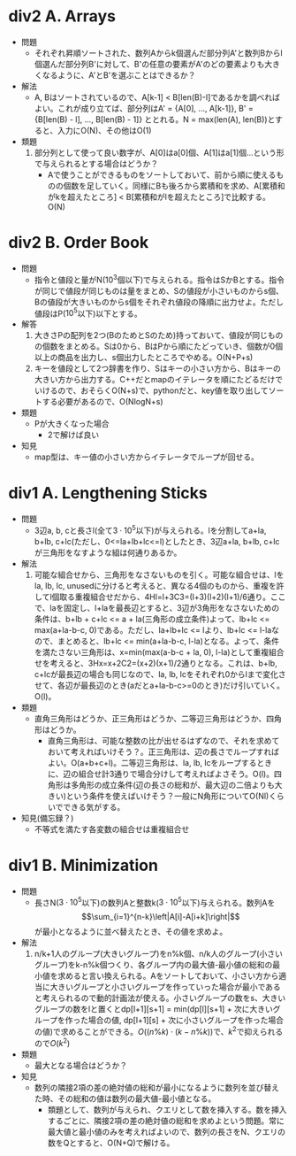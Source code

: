 # div2 A. Arrays

- 問題
    - それぞれ昇順ソートされた、数列Aからk個選んだ部分列A'と数列Bからl個選んだ部分列B'に対して、B'の任意の要素がA'のどの要素よりも大きくなるように、A'とB'を選ぶことはできるか？
- 解法
    - A, Bはソートされているので、A\[k-1\] < B\[len(B)-l\]であるかを調べればよい。これが成り立てば、部分列はA' = {A[0], ..., A\[k-1\]}, B' = {B[len(B) - l], ..., B[len(B) - 1]} ととれる。N = max(len(A), len(B))とすると、入力にO(N)、その他はO(1)
- 類題
    1. 部分列として使って良い数字が、A[0]はa[0]個、A[1]はa[1]個...という形で与えられるとする場合はどうか？
        - Aで使うことができるものをソートしておいて、前から順に使えるものの個数を足していく。同様にBも後ろから累積和を求め、A[累積和がkを超えたところ] < B[累積和がlを超えたところ]で比較する。O(N)

# div2 B. Order Book

- 問題
    - 指令と値段と量がN($10^3$個以下)で与えられる。指令はSかBとする。指令が同じで値段が同じものは量をまとめ、Sの値段が小さいものからs個、Bの値段が大きいものからs個をそれぞれ値段の降順に出力せよ。ただし値段はP($10^5$以下)以下とする。
- 解答
    1. 大きさPの配列を2つ(BのためとSのため)持っておいて、値段が同じものの個数をまとめる。Sは0から、BはPから順にたどっていき、個数が0個以上の商品を出力し、s個出力したところでやめる。O(N+P+s)
    2. キーを値段として2つ辞書を作り、Sはキーの小さい方から、Bはキーの大きい方から出力する。C++だとmapのイテレータを順にたどるだけでいけるので、おそらくO(N+s)で、pythonだと、key値を取り出してソートする必要があるので、O(NlogN+s)
- 類題
    - Pが大きくなった場合
        - 2で解けば良い
- 知見
    - map型は、キー値の小さい方からイテレータでループが回せる。

# div1 A. Lengthening Sticks

- 問題
    - 3辺a, b, cと長さl(全て$3\cdot10^5$以下)が与えられる。lを分割してa+la, b+lb, c+lc(ただし、0<=la+lb+lc<=l)としたとき、3辺a+la, b+lb, c+lcが三角形をなすような組は何通りあるか。
- 解法
    1. 可能な組合せから、三角形をなさないものを引く。可能な組合せは、lをla, lb, lc, unusedに分けると考えると、異なる4個のものから、重複を許してl個取る重複組合せだから、4Hl=l+3C3=(l+3)(l+2)(l+1)/6通り。ここで、laを固定し、l+laを最長辺とすると、3辺が3角形をなさないための条件は、b+lb + c+lc <= a + la(三角形の成立条件)よって、lb+lc <= max(a+la-b-c, 0)である。ただし、la+lb+lc <= lより、lb+lc <= l-laなので、まとめると、lb+lc <= min(a+la-b-c, l-la)となる。よって、条件を満たさない三角形は、x=min(max(a-b-c + la, 0), l-la)として重複組合せを考えると、3Hx=x+2C2=(x+2)(x+1)/2通りとなる。これは、b+lb, c+lcが最長辺の場合も同じなので、la, lb, lcをそれぞれ0からlまで変化させて、各辺が最長辺のとき(aだとa+la-b-c>=0のとき)だけ引いていく。O(l)。
- 類題
    - 直角三角形はどうか、正三角形はどうか、二等辺三角形はどうか、四角形はどうか。
        - 直角三角形は、可能な整数の比が出せるはずなので、それを求めておいて考えればいけそう？。正三角形は、辺の長さでループすればよい。O(a+b+c+l)。二等辺三角形は、la, lb, lcをループするときに、辺の組合せ計3通りで場合分けして考えればよさそう。O(l)。四角形は多角形の成立条件(辺の長さの総和が、最大辺の二倍よりも大きい)という条件を使えばいけそう？一般にN角形についてO(Nl)くらいでできる気がする。
- 知見(備忘録？)
    - 不等式を満たす各変数の組合せは重複組合せ


# div1 B. Minimization

- 問題
    - 長さN($3\cdot10^5$以下)の数列Aと整数k($3\cdot10^5$以下)与えられる。数列Aを
    $$\sum_{i=1}^{n-k}\left|A[i]-A[i+k]\right|$$
    が最小となるように並べ替えたとき、その値を求めよ。
- 解法
    1. n/k+1人のグループ(大きいグループ)をn%k個、n/k人のグループ(小さいグループ)をk-n%k個つくり、各グループ内の最大値-最小値の総和の最小値を求めると言い換えられる。Aをソートしておいて、小さい方から適当に大きいグループと小さいグループを作っていった場合が最小であると考えられるので動的計画法が使える。小さいグループの数をs、大きいグループの数をlと置くとdp\[l+1\]\[s+1\] = min(dp\[l\]\[s+1\] + 次に大きいグループを作った場合の値, dp\[l+1\]\[s\] + 次に小さいグループを作った場合の値)で求めることができる。$O((n\%k)\cdot(k-n\%k))$で、$k^2$で抑えられるので$O(k^2)$
- 類題
    - 最大となる場合はどうか？
- 知見
    - 数列の隣接2項の差の絶対値の総和が最小になるように数列を並び替えた時、その総和の値は数列の最大値-最小値となる。
        - 類題として、数列が与えられ、クエリとして数を挿入する。数を挿入するごとに、隣接2項の差の絶対値の総和を求めよという問題。常に最大値と最小値のみを考えればよいので、数列の長さをN、クエリの数をQとすると、O(N+Q)で解ける。
